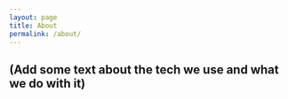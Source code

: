 ```yaml
---
layout: page
title: About
permalink: /about/
---
```


## (Add some text about the tech we use and what we do with it)

